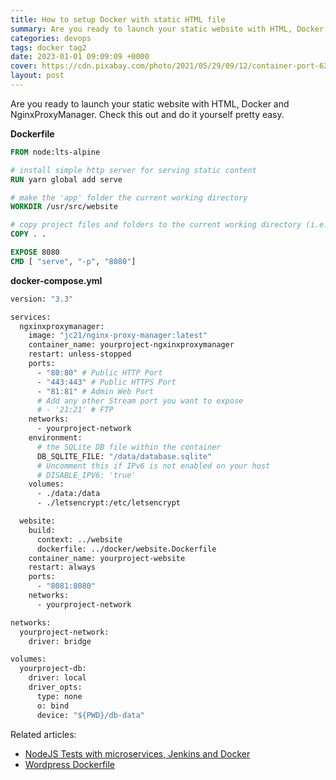 ```yaml
---
title: How to setup Docker with static HTML file
summary: Are you ready to launch your static website with HTML, Docker and NginxProxyManager. Check this out and do it yourself pretty easy.
categories: devops
tags: docker tag2
date: 2023-01-01 09:09:09 +0000
cover: https://cdn.pixabay.com/photo/2021/05/29/09/12/container-port-6292881_1280.jpg
layout: post
---
```


Are you ready to launch your static website with HTML, Docker and NginxProxyManager. Check this out and do it yourself pretty easy.

**Dockerfile**

```Dockerfile
FROM node:lts-alpine

# install simple http server for serving static content
RUN yarn global add serve

# make the 'app' folder the current working directory
WORKDIR /usr/src/website

# copy project files and folders to the current working directory (i.e. 'app' folder)
COPY . .

EXPOSE 8080
CMD [ "serve", "-p", "8080"]
```

**docker-compose.yml**

```Dockerfile
version: "3.3"

services:
  ngxinxproxymanager:
    image: "jc21/nginx-proxy-manager:latest"
    container_name: yourproject-ngxinxproxymanager
    restart: unless-stopped
    ports:
      - "80:80" # Public HTTP Port
      - "443:443" # Public HTTPS Port
      - "81:81" # Admin Web Port
      # Add any other Stream port you want to expose
      # - '21:21' # FTP
    networks:
      - yourproject-network
    environment:
      # the SQLite DB file within the container
      DB_SQLITE_FILE: "/data/database.sqlite"
      # Uncomment this if IPv6 is not enabled on your host
      # DISABLE_IPV6: 'true'
    volumes:
      - ./data:/data
      - ./letsencrypt:/etc/letsencrypt

  website:
    build:
      context: ../website
      dockerfile: ../docker/website.Dockerfile
    container_name: yourproject-website
    restart: always
    ports:
      - "8081:8080"
    networks:
      - yourproject-network

networks:
  yourproject-network:
    driver: bridge

volumes:
  yourproject-db:
    driver: local
    driver_opts:
      type: none
      o: bind
      device: "${PWD}/db-data"


```


Related articles:

- [NodeJS Tests with microservices, Jenkins and Docker](/nodejs-jenkins-docker-testing)
- [Wordpress Dockerfile](/wordpress-docker)
